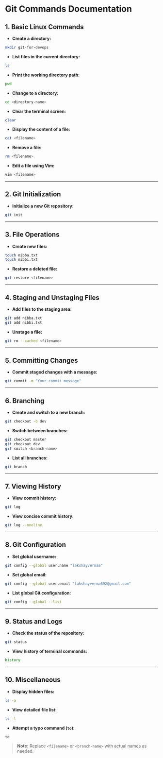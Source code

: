 
# Git Commands Documentation

## 1. **Basic Linux Commands**
- **Create a directory:**
```bash
mkdir git-for-devops
```

- **List files in the current directory:**
```bash
ls
```

- **Print the working directory path:**
```bash
pwd
```

- **Change to a directory:**
```bash
cd <directory-name>
```

- **Clear the terminal screen:**
```bash
clear
```

- **Display the content of a file:**
```bash
cat <filename>
```

- **Remove a file:**
```bash
rm <filename>
```

- **Edit a file using Vim:**
```bash
vim <filename>
```

---

## 2. **Git Initialization**
- **Initialize a new Git repository:**
```bash
git init
```

---

## 3. **File Operations**
- **Create new files:**
```bash
touch nibba.txt
touch nibbi.txt
```

- **Restore a deleted file:**
```bash
git restore <filename>
```

---

## 4. **Staging and Unstaging Files**
- **Add files to the staging area:**
```bash
git add nibba.txt
git add nibbi.txt
```

- **Unstage a file:**
```bash
git rm --cached <filename>
```

---

## 5. **Committing Changes**
- **Commit staged changes with a message:**
```bash
git commit -m "Your commit message"
```

---

## 6. **Branching**
- **Create and switch to a new branch:**
```bash
git checkout -b dev
```

- **Switch between branches:**
```bash
git checkout master
git checkout dev
git switch <branch-name>
```

- **List all branches:**
```bash
git branch
```

---

## 7. **Viewing History**
- **View commit history:**
```bash
git log
```

- **View concise commit history:**
```bash
git log --oneline
```

---

## 8. **Git Configuration**
- **Set global username:**
```bash
git config --global user.name "lakshayvermaa"
```

- **Set global email:**
```bash
git config --global user.email "lakshayverma692@gmail.com"
```

- **List global Git configuration:**
```bash
git config --global --list
```

---

## 9. **Status and Logs**
- **Check the status of the repository:**
```bash
git status
```

- **View history of terminal commands:**
```bash
history
```

---

## 10. **Miscellaneous**
- **Display hidden files:**
```bash
ls -a
```

- **View detailed file list:**
```bash
ls -l
```

- **Attempt a typo command (`to`):**
```bash
to
```

> **Note:** Replace `<filename>` or `<branch-name>` with actual names as needed.
